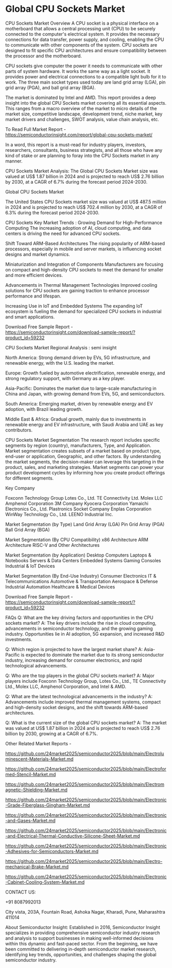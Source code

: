 <h1>Global CPU Sockets Market</h1>
CPU Sockets Market Overview
A CPU socket is a physical interface on a motherboard that allows a central processing unit (CPU) to be securely connected to the computer's electrical system. It provides the necessary connections for data transfer, power supply, and cooling, enabling the CPU to communicate with other components of the system. CPU sockets are designed to fit specific CPU architectures and ensure compatibility between the processor and the motherboard.

CPU sockets give computer the power it needs to communicate with other parts of system hardware. It works the same way as a light socket. It provides power and electrical connections to a compatible light bulb for it to work.
The three main socket types used today are land grid array (LGA), pin grid array (PGA), and ball grid array (BGA).

The market is dominated by Intel and AMD.
This report provides a deep insight into the global CPU Sockets market covering all its essential aspects. This ranges from a macro overview of the market to micro details of the market size, competitive landscape, development trend, niche market, key market drivers and challenges, SWOT analysis, value chain analysis, etc.

To Read Full Market Report -
https://semiconductorinsight.com/report/global-cpu-sockets-market/

In a word, this report is a must-read for industry players, investors, researchers, consultants, business strategists, and all those who have any kind of stake or are planning to foray into the CPU Sockets market in any manner.

CPU Sockets Market Analysis:
The Global CPU Sockets Market size was valued at US$ 1.87 billion in 2024 and is projected to reach US$ 2.76 billion by 2030, at a CAGR of 6.7% during the forecast period 2024-2030.

Global CPU Sockets Market

The United States CPU Sockets market size was valued at US$ 487.5 million in 2024 and is projected to reach US$ 702.4 million by 2030, at a CAGR of 6.3% during the forecast period 2024-2030.

CPU Sockets Key Market Trends :
Growing Demand for High-Performance Computing
The increasing adoption of AI, cloud computing, and data centers is driving the need for advanced CPU sockets.

Shift Toward ARM-Based Architectures
The rising popularity of ARM-based processors, especially in mobile and server markets, is influencing socket designs and market dynamics.

Miniaturization and Integration of Components
Manufacturers are focusing on compact and high-density CPU sockets to meet the demand for smaller and more efficient devices.

Advancements in Thermal Management Technologies
Improved cooling solutions for CPU sockets are gaining traction to enhance processor performance and lifespan.

Increasing Use in IoT and Embedded Systems
The expanding IoT ecosystem is fueling the demand for specialized CPU sockets in industrial and smart applications.

Download Free Sample Report -
https://semiconductorinsight.com/download-sample-report/?product_id=59232

CPU Sockets Market Regional Analysis :
semi insight

North America:
Strong demand driven by EVs, 5G infrastructure, and renewable energy, with the U.S. leading the market.

Europe:
Growth fueled by automotive electrification, renewable energy, and strong regulatory support, with Germany as a key player.

Asia-Pacific:
Dominates the market due to large-scale manufacturing in China and Japan, with growing demand from EVs, 5G, and semiconductors.

South America:
Emerging market, driven by renewable energy and EV adoption, with Brazil leading growth.

Middle East & Africa:
Gradual growth, mainly due to investments in renewable energy and EV infrastructure, with Saudi Arabia and UAE as key contributors.

CPU Sockets Market Segmentation
The research report includes specific segments by region (country), manufacturers, Type, and Application. Market segmentation creates subsets of a market based on product type, end-user or application, Geographic, and other factors. By understanding the market segments, the decision-maker can leverage this targeting in the product, sales, and marketing strategies. Market segments can power your product development cycles by informing how you create product offerings for different segments.

Key Company

Foxconn Technology Group
Lotes Co., Ltd.
TE Connectivity Ltd.
Molex LLC
Amphenol Corporation
3M Company
Kyocera Corporation
Yamaichi Electronics Co., Ltd.
Plastronics Socket Company
Enplas Corporation
WinWay Technology Co., Ltd.
LEENO Industrial Inc.

Market Segmentation (by Type)
Land Grid Array (LGA)
Pin Grid Array (PGA)
Ball Grid Array (BGA)

Market Segmentation (By CPU Compatibility)
x86 Architecture
ARM Architecture
RISC-V and Other Architectures

Market Segmentation (by Application)
Desktop Computers
Laptops & Notebooks
Servers & Data Centers
Embedded Systems
Gaming Consoles
Industrial & IoT Devices

Market Segmentation (By End-Use Industry)
Consumer Electronics
IT & Telecommunications
Automotive & Transportation
Aerospace & Defense
Industrial Automation
Healthcare & Medical Devices

Download Free Sample Report -
https://semiconductorinsight.com/download-sample-report/?product_id=59232

FAQs
Q: What are the key driving factors and opportunities in the CPU sockets market?
A: The key drivers include the rise in cloud computing, advancements in semiconductor technology, and the growing gaming industry. Opportunities lie in AI adoption, 5G expansion, and increased R&D investments.

Q: Which region is projected to have the largest market share?
A: Asia-Pacific is expected to dominate the market due to its strong semiconductor industry, increasing demand for consumer electronics, and rapid technological advancements.

Q: Who are the top players in the global CPU sockets market?
A: Major players include Foxconn Technology Group, Lotes Co., Ltd., TE Connectivity Ltd., Molex LLC, Amphenol Corporation, and Intel & AMD.

Q: What are the latest technological advancements in the industry?
A: Advancements include improved thermal management systems, compact and high-density socket designs, and the shift towards ARM-based architectures.

Q: What is the current size of the global CPU sockets market?
A: The market was valued at US$ 1.87 billion in 2024 and is projected to reach US$ 2.76 billion by 2030, growing at a CAGR of 6.7%.

Other Related Market Reports -

https://github.com/24market2025/semiconductor2025/blob/main/Electroluminescent-Materials-Market.md

https://github.com/24market2025/semiconductor2025/blob/main/Electroformed-Stencil-Market.md

https://github.com/24market2025/semiconductor2025/blob/main/Electromagnetic-Shielding-Market.md

https://github.com/24market2025/semiconductor2025/blob/main/Electronic-Grade-Fiberglass-Gingham-Market.md

https://github.com/24market2025/semiconductor2025/blob/main/Electronic-and-Gases-Market.md

https://github.com/24market2025/semiconductor2025/blob/main/Electronic-and-Electrical-Thermal-Conductive-Silicone-Sheet-Market.md

https://github.com/24market2025/semiconductor2025/blob/main/Electronic-Adhesives-for-Semiconductors-Market.md

https://github.com/24market2025/semiconductor2025/blob/main/Electro-mechanical-Brake-Market.md

https://github.com/24market2025/semiconductor2025/blob/main/Electronic-Cabinet-Cooling-System-Market.md

CONTACT US:

+91 8087992013

City vista, 203A, Fountain Road, Ashoka Nagar, Kharadi, Pune, Maharashtra 411014

About Semiconductor Insight:
Established in 2016, Semiconductor Insight specializes in providing comprehensive semiconductor industry research and analysis to support businesses in making well-informed decisions within this dynamic and fast-paced sector. From the beginning, we have been committed to delivering in-depth semiconductor market research, identifying key trends, opportunities, and challenges shaping the global semiconductor industry.
